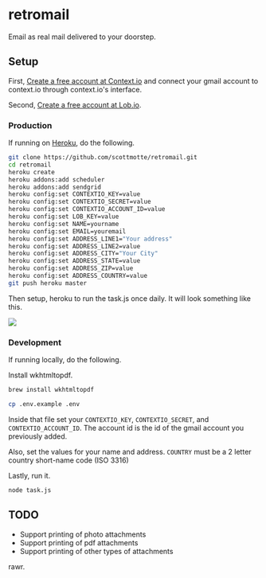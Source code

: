 # retromail

Email as real mail delivered to your doorstep.

## Setup

First, [Create a free account at Context.io](http://context.io) and connect your gmail account to context.io through context.io's interface.

Second, [Create a free account at Lob.io](http://lob.io).

### Production

If running on [Heroku](http://heroku.com), do the following.

```bash
git clone https://github.com/scottmotte/retromail.git
cd retromail
heroku create
heroku addons:add scheduler
heroku addons:add sendgrid
heroku config:set CONTEXTIO_KEY=value
heroku config:set CONTEXTIO_SECRET=value
heroku config:set CONTEXTIO_ACCOUNT_ID=value
heroku config:set LOB_KEY=value
heroku config:set NAME=yourname
heroku config:set EMAIL=youremail
heroku config:set ADDRESS_LINE1="Your address"
heroku config:set ADDRESS_LINE2=value
heroku config:set ADDRESS_CITY="Your City"
heroku config:set ADDRESS_STATE=value
heroku config:set ADDRESS_ZIP=value
heroku config:set ADDRESS_COUNTRY=value
git push heroku master
```

Then setup, heroku to run the task.js once daily. It will look something like this.

![](https://raw.github.com/scottmotte/retromail/master/heroku-scheduler-example.png) 

### Development

If running locally, do the following.

Install wkhtmltopdf.

```bash
brew install wkhtmltopdf
```

```bash
cp .env.example .env
```

Inside that file set your `CONTEXTIO_KEY`, `CONTEXTIO_SECRET`, and `CONTEXTIO_ACCOUNT_ID`. The account id is the id of the gmail account you previously added.

Also, set the values for your name and address. `COUNTRY` must be a 2 letter country short-name code (ISO 3316)

Lastly, run it.

```bash
node task.js
```

## TODO

* Support printing of photo attachments
* Support printing of pdf attachments
* Support printing of other types of attachments

rawr.

